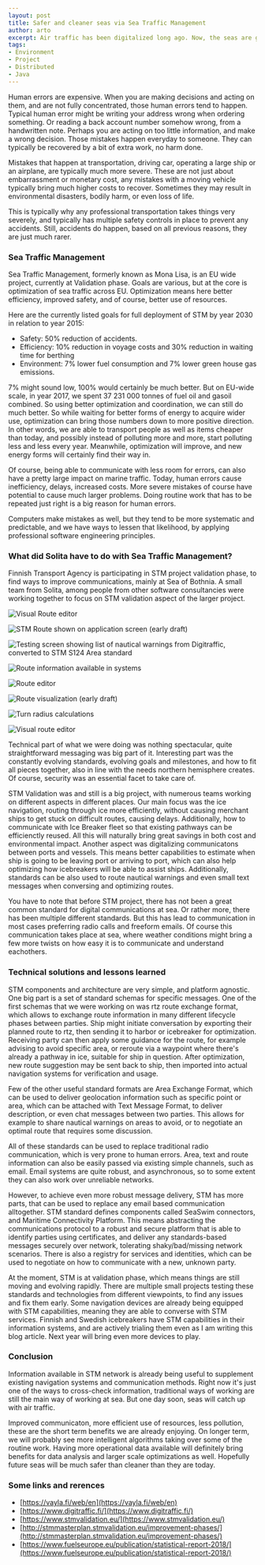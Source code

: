 ```yaml
---
layout: post
title: Safer and cleaner seas via Sea Traffic Management
author: arto
excerpt: Air traffic has been digitalized long ago. Now, the seas are going same route as well. Future holds much safer and cleaner marine traffic for all of us. 
tags:
- Environment
- Project
- Distributed
- Java
---
```


Human errors are expensive. When you are making decisions and acting on them, and are not fully concentrated, those human errors tend to happen. Typical human error might be writing your address wrong when ordering something. Or reading a back account number somehow wrong, from a handwritten note. Perhaps you are acting on too little information, and make a wrong decision. Those mistakes happen everyday to someone. They can typically be recovered by a bit of extra work, no harm done.

Mistakes that happen at transportation, driving car, operating a large ship or an airplane, are typically much more severe. These are not just about embarrassment or monetary cost, any mistakes with a moving vehicle typically bring much higher costs to recover. Sometimes they may result in environmental disasters, bodily harm, or even loss of life.

This is typically why any professional transportation takes things very severely, and typically has multiple safety controls in place to prevent any accidents. Still, accidents do happen, based on all previous reasons, they are just much rarer.

### Sea Traffic Management

Sea Traffic Management, formerly known as Mona Lisa, is an EU wide project, currently at Validation phase. Goals are various, but at the core is optimization of sea traffic across EU. Optimization means here better efficiency, improved safety, and of course, better use of resources. 

Here are the currently listed goals for full deployment of STM by year 2030 in relation to year 2015:
- Safety: 50% reduction of accidents.
- Efficiency: 10% reduction in voyage costs and 30% reduction in waiting time for berthing
- Environment: 7% lower fuel consumption and 7% lower green house gas emissions.

7% might sound low, 100% would certainly be much better. But on EU-wide scale, in year 2017, we spent 37 231 000 tonnes of fuel oil and gasoil combined. So using better optimization and coordination, we can still do much better. So while waiting for better forms of energy to acquire wider use, optimization can bring those numbers down to more positive direction. In other words, we are able to transport people as well as items cheaper than today, and possibly instead of polluting more and more, start polluting less and less every year. Meanwhile, optimization will improve, and new energy forms will certainly find their way in.

Of course, being able to communicate with less room for errors, can also have a pretty large impact on marine traffic. Today, human errors cause inefficiency, delays, increased costs. More severe mistakes of course have potential to cause much larger problems. Doing routine work that has to be repeated just right is a big reason for human errors.

Computers make mistakes as well, but they tend to be more systematic and predictable, and we have ways to lessen that likelihood, by applying professional software engineering principles.

### What did Solita have to do with Sea Traffic Management?

Finnish Transport Agency is participating in STM project validation phase, to find ways to improve communications, mainly at Sea of Bothnia. A small team from Solita, among people from other software consultancies were working together to focus on STM validation aspect of the larger project.

![Visual Route editor](/img/safer-and-cleaner-seas/complex_route_editing.png)

![STM Route shown on application screen (early draft)](/img/safer-and-cleaner-seas/complex_route_visualization.png)

![Testing screen showing list of nautical warnings from Digitraffic, converted to STM S124 Area standard](/img/safer-and-cleaner-seas/nautical_warnings_test_screen.png)

![Route information available in systems](/img/safer-and-cleaner-seas/route_and_vessel_popup.png)

![Route editor](/img/safer-and-cleaner-seas/route_editing.png)

![Route visualization (early draft)](/img/safer-and-cleaner-seas/route_visualization.png)

![Turn radius calculations](/img/safer-and-cleaner-seas/turn_radius.png)

![Visual route editor](/img/safer-and-cleaner-seas/visual_route_editor.png)

Technical part of what we were doing was nothing spectacular, quite straightforward messaging was big part of it. Interesting part was the constantly evolving standards, evolving goals and milestones, and how to fit all pieces together, also in line with the needs northern hemisphere creates. Of course, security was an essential facet to take care of.

STM Validation was and still is a big project, with numerous teams working on different aspects in different places. Our main focus was the ice navigation, routing through ice more efficiently, without causing merchant ships to get stuck on difficult routes, causing delays. Additionally, how to communicate with Ice Breaker fleet so that existing pathways can be efficienctly reused. All this will naturally bring great savings in both cost and environmental impact. Another aspect was digitalizing communicatons between ports and vessels. This means better capabilities to estimate when ship is going to be leaving port or arriving to port, which can also help optimizing how icebreakers will be able to assist ships. Additionally, standards can be also used to route nautical warnings and even small text messages when conversing and optimizing routes.

You have to note that before STM project, there has not been a great common standard for digital communications at sea. Or rather more, there has been multiple different standards. But this has lead to communication in most cases preferring radio calls and freeform emails. Of course this communication takes place at sea, where weather conditions might bring a few more twists on how easy it is to communicate and understand eachothers.

### Technical solutions and lessons learned

STM components and architecture are very simple, and platform agnostic. One big part is a set of standard schemas for specific messages. One of the first  schemas that we were working on was rtz route exchange format, which allows to exchange route information in many different lifecycle phases between parties. Ship might initiate conversation by exporting their planned route to rtz, then sending it to harbor or icebreaker for optimization. Receiving party can then apply some guidance for the route, for example advising to avoid specific area, or reroute via a waypoint where there's already a pathway in ice, suitable for ship in question. After optimization, new route suggestion may be sent back to ship, then imported into actual navigation systems for verification and usage.

Few of the other useful standard formats are Area Exchange Format, which can be used to deliver geolocation information such as specific point or area, which can be attached with Text Message Format, to deliver description, or even chat messages between two parties. This allows for example to share nautical warnings on areas to avoid, or to negotiate an optimal route that requires some discussion. 

All of these standards can be used to replace traditional radio communication, which is very prone to human errors. Area, text and route information can also be easily passed via existing simple channels, such as email. Email systems are quite robust, and asynchronous, so to some extent they can also work over unreliable networks. 

However, to achieve even more robust message delivery, STM has more parts, that can be used to replace any email based communication alltogether. STM standard defines components called SeaSwim connectors, and Maritime Connectivity Platform. This means abstracting the communications protocol to a robust and secure platform that is able to identify parties using certificates, and deliver any standards-based messages securely over network, tolerating shaky/bad/missing network scenarios. There is also a registry for services and identities, which can be used to negotiate on how to communicate with a new, unknown party. 

At the moment, STM is at validation phase, which means things are still moving and evolving rapidly. There are multiple small projects testing these standards and technologies from different viewpoints, to find any issues and fix them early. Some navigation devices are already being equipped with STM capabilities, meaning they are able to converse with STM services. Finnish and Swedish icebreakers have STM capabilities in their information systems, and are actively trialing them even as I am writing this blog article. Next year will bring even more devices to play. 

### Conclusion

Information available in STM network is already being useful to supplement existing navigation systems and communication methods. Right now it's just one of the ways to cross-check information, traditional ways of working are still the main way of working at sea. But one day soon, seas will catch up with air traffic.

Improved communicaton, more efficient use of resources, less pollution, these are the short term benefits we are already enjoying. On longer term, we will probably see more intelligent algorithms taking over some of the routine work. Having more operational data available will definitely bring benefits for data analysis and larger scale optimizations as well. Hopefully future seas will be much safer than cleaner than they are today.


### Some links and rerences

- [https://vayla.fi/web/en](https://vayla.fi/web/en)
- [https://www.digitraffic.fi/](https://www.digitraffic.fi/)
- [https://www.stmvalidation.eu/](https://www.stmvalidation.eu/)
- [http://stmmasterplan.stmvalidation.eu/improvement-phases/](http://stmmasterplan.stmvalidation.eu/improvement-phases/)
- [https://www.fuelseurope.eu/publication/statistical-report-2018/](https://www.fuelseurope.eu/publication/statistical-report-2018/)



